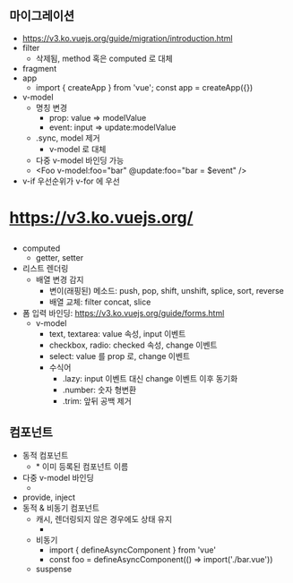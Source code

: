 ## 마이그레이션
* https://v3.ko.vuejs.org/guide/migration/introduction.html
* filter
	* 삭제됨, method 혹은 computed 로 대체
* fragment
* app
	* import { createApp } from 'vue'; const app = createApp({})
* v-model
	* 명칭 변경
		* prop: value => modelValue
		* event: input => update:modelValue
	* .sync, model 제거
		* v-model 로 대체
	* 다중 v-model 바인딩 가능
	* <Foo v-model:foo="bar" @update:foo="bar = $event" />
* v-if 우선순위가 v-for 에 우선


# https://v3.ko.vuejs.org/


##
* computed
	* getter, setter
* 리스트 렌더링
	* 배열 변경 감지
		* 변이(래핑된) 메소드: push, pop, shift, unshift, splice, sort, reverse
		* 배열 교체: filter concat, slice
* 폼 입력 바인딩: https://v3.ko.vuejs.org/guide/forms.html
	* v-model
		* text, textarea: value 속성, input 이벤트
		* checkbox, radio: checked 속성, change 이벤트
		* select: value 를 prop 로, change 이벤트
		* 수식어
			* .lazy: input 이벤트 대신 change 이벤트 이후 동기화
			* .number: 숫자 형변환
			* .trim: 앞뒤 공백 제거

## 컴포넌트
* 동적 컴포넌트
	* <component :is="foo" />
		* 이미 등록된 컴포넌트 이름
* 다중 v-model 바인딩
	* <foo v-model:bar="bar" v-model:bee="bee" />
* provide, inject
* 동적 & 비동기 컴포넌트
	* 캐시, 렌더링되지 않은 경우에도 상태 유지
		* <keep-alive><component :is="foo" /></keep-alive>
	* 비동기
		* import { defineAsyncComponent } from 'vue'
		* const foo = defineAsyncComponent(() => import('./bar.vue'))
	* suspense